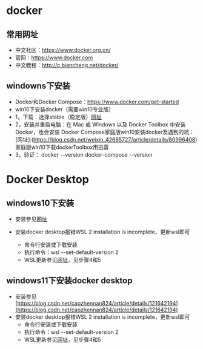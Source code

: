 # docker
## 常用网址
* 中文社区：https://www.docker.org.cn/
* 官网：https://www.docker.com
* 中文教程：http://c.biancheng.net/docker/
## windowns下安装

* Docker和Docker Compose：https://www.docker.com/get-started
* win10下安装docker（需要win10专业版）
* 1，下载：选择stable（稳定版）[网址](https://hub.docker.com/editions/community/docker-ce-desktop-windows)
* 2，安装并重启电脑：在 Mac 或 Windows 以及 Docker Toolbox 中安装 Docker，也会安装 
    Docker Compose家庭版win10安装docker及遇到的坑：[网址]:(https://blog.csdn.net/weixin_42665727/article/details/80996408) 家庭版win10下载dockerToolbox用迅雷
* 3，验证：
	docker --version
	docker-compose --version
# Docker Desktop

## windows10下安装
* 安装参见[网址](https://blog.csdn.net/u013408188/article/details/102949225?spm=1001.2101.3001.6661.1&utm_medium=distribute.pc_relevant_t0.none-task-blog-2%7Edefault%7ECTRLIST%7Edefault-1.highlightwordscore&depth_1-utm_source=distribute.pc_relevant_t0.none-task-blog-2%7Edefault%7ECTRLIST%7Edefault-1.highlightwordscore)

* 安装docker desktop报错WSL 2 installation is incomplete，更新wsl即可
  * 命令行安装或下载安装
  * 执行命令：wsl --set-default-version 2
  * WSL更新参见[网址](https://docs.microsoft.com/zh-cn/windows/wsl/install-manual)，见步骤4和5
## windows11下安装docker desktop
* 安装参见[https://blog.csdn.net/caozhennan824/article/details/121642194](https://blog.csdn.net/caozhennan824/article/details/121642194)
* 安装docker desktop报错WSL 2 installation is incomplete，更新wsl即可
  * 命令行安装或下载安装
  * 执行命令：wsl --set-default-version 2
  * WSL更新参见[网址](https://docs.microsoft.com/zh-cn/windows/wsl/install-manual)，见步骤4和5